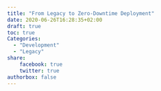 ```yaml
---
title: "From Legacy to Zero-Downtime Deployment"
date: 2020-06-26T16:28:35+02:00
draft: true
toc: true
Categories:
  - "Development"
  - "Legacy"
share:
    facebook: true
    twitter: true
authorbox: false
---
```

